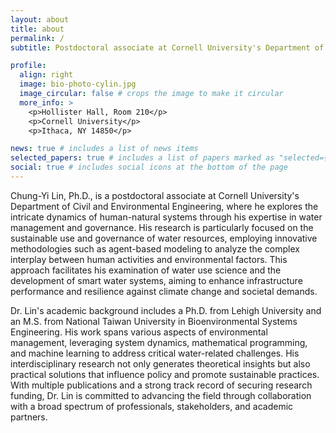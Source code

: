 ```yaml
---
layout: about
title: about
permalink: /
subtitle: Postdoctoral associate at Cornell University's Department of Civil and Environmental Engineering

profile:
  align: right
  image: bio-photo-cylin.jpg
  image_circular: false # crops the image to make it circular
  more_info: >
    <p>Hollister Hall, Room 210</p>
    <p>Cornell University</p>
    <p>Ithaca, NY 14850</p>

news: true # includes a list of news items
selected_papers: true # includes a list of papers marked as "selected={true}"
social: true # includes social icons at the bottom of the page
---
```


Chung-Yi Lin, Ph.D., is a postdoctoral associate at Cornell University's Department of Civil and Environmental Engineering, where he explores the intricate dynamics of human-natural systems through his expertise in water management and governance. His research is particularly focused on the sustainable use and governance of water resources, employing innovative methodologies such as agent-based modeling to analyze the complex interplay between human activities and environmental factors. This approach facilitates his examination of water use science and the development of smart water systems, aiming to enhance infrastructure performance and resilience against climate change and societal demands.

Dr. Lin's academic background includes a Ph.D. from Lehigh University and an M.S. from National Taiwan University in Bioenvironmental Systems Engineering. His work spans various aspects of environmental management, leveraging system dynamics, mathematical programming, and machine learning to address critical water-related challenges. His interdisciplinary research not only generates theoretical insights but also practical solutions that influence policy and promote sustainable practices. With multiple publications and a strong track record of securing research funding, Dr. Lin is committed to advancing the field through collaboration with a broad spectrum of professionals, stakeholders, and academic partners.